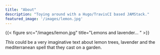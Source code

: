 ```yaml
---
title: "About"
description: "Toying around with a Hugo/TravisCI based JAMStack."
featured_image: '/images/lemon.jpg'
---
```

{{< figure src="/images/lemon.jpg" title="Lemons and lavender... " >}}

_This_ could be a very imaginative text about lemon trees, lavender and the mediterranean spell that they cast on a garden.